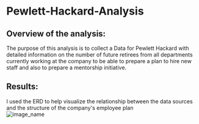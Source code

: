 # Pewlett-Hackard-Analysis

## Overview of the analysis:
The purpose of this analysis is to collect a Data for Pewlett Hackard with detailed information on the number of future retirees from all departments currently working at the company to be able to prepare a plan to hire new staff and also to prepare a mentorship initiative. 

## Results:
I used the ERD to help visualize the relationship between the data sources and the structure of the company's employee plan  
![image_name](path/to/image_name.png)

